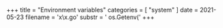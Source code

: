 +++
title = "Environment variables"
categories = [ "system" ]
date = 2021-05-23
filename = 'x\x.go'
substr = ' os.Getenv('
+++
